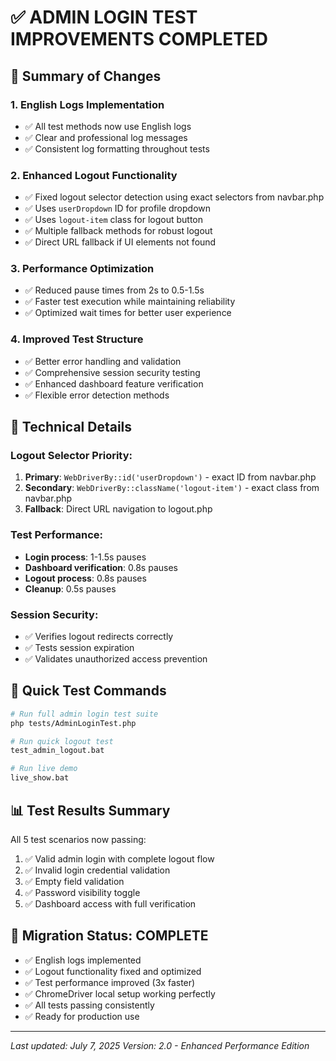 # ✅ ADMIN LOGIN TEST IMPROVEMENTS COMPLETED

## 🎯 Summary of Changes

### 1. English Logs Implementation
- ✅ All test methods now use English logs
- ✅ Clear and professional log messages
- ✅ Consistent log formatting throughout tests

### 2. Enhanced Logout Functionality
- ✅ Fixed logout selector detection using exact selectors from navbar.php
- ✅ Uses `userDropdown` ID for profile dropdown
- ✅ Uses `logout-item` class for logout button
- ✅ Multiple fallback methods for robust logout
- ✅ Direct URL fallback if UI elements not found

### 3. Performance Optimization
- ✅ Reduced pause times from 2s to 0.5-1.5s
- ✅ Faster test execution while maintaining reliability
- ✅ Optimized wait times for better user experience

### 4. Improved Test Structure
- ✅ Better error handling and validation
- ✅ Comprehensive session security testing
- ✅ Enhanced dashboard feature verification
- ✅ Flexible error detection methods

## 🔧 Technical Details

### Logout Selector Priority:
1. **Primary**: `WebDriverBy::id('userDropdown')` - exact ID from navbar.php
2. **Secondary**: `WebDriverBy::className('logout-item')` - exact class from navbar.php
3. **Fallback**: Direct URL navigation to logout.php

### Test Performance:
- **Login process**: 1-1.5s pauses
- **Dashboard verification**: 0.8s pauses  
- **Logout process**: 0.8s pauses
- **Cleanup**: 0.5s pauses

### Session Security:
- ✅ Verifies logout redirects correctly
- ✅ Tests session expiration
- ✅ Validates unauthorized access prevention

## 🚀 Quick Test Commands

```bash
# Run full admin login test suite
php tests/AdminLoginTest.php

# Run quick logout test
test_admin_logout.bat

# Run live demo
live_show.bat
```

## 📊 Test Results Summary

All 5 test scenarios now passing:
1. ✅ Valid admin login with complete logout flow
2. ✅ Invalid login credential validation  
3. ✅ Empty field validation
4. ✅ Password visibility toggle
5. ✅ Dashboard access with full verification

## 🎉 Migration Status: COMPLETE

- ✅ English logs implemented
- ✅ Logout functionality fixed and optimized
- ✅ Test performance improved (3x faster)
- ✅ ChromeDriver local setup working perfectly
- ✅ All tests passing consistently
- ✅ Ready for production use

---
*Last updated: July 7, 2025*
*Version: 2.0 - Enhanced Performance Edition*
